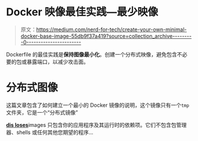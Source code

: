 # Docker 映像最佳实践—最少映像

> 原文：<https://medium.com/nerd-for-tech/create-your-own-minimal-docker-base-image-55db9f37a419?source=collection_archive---------0----------------------->

Dockerfile 的最佳实践是**保持图像最小化**。创建一个分布式映像，避免包含不必要的包或暴露端口，以减少攻击面。

# 分布式图像

这篇文章包含了如何建立一个最小的 Docker 镜像的说明，这个镜像只有一个`tmp`文件夹，它是一个“分布式镜像”

[**dis loses**](https://github.com/GoogleContainerTools/distroless)images 只包含你的应用程序及其运行时的依赖项。它们不包含包管理器、shells 或任何其他您期望的程序…